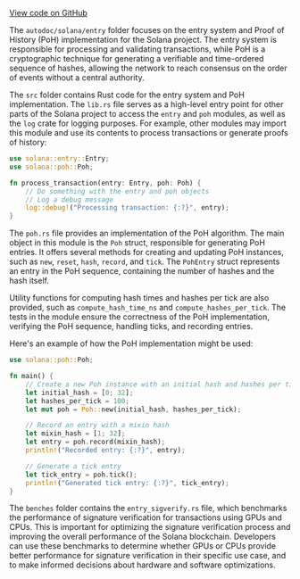 
[View code on GitHub](https://github.com/solana-labs/solana/tree/master/na/entry)

The `autodoc/solana/entry` folder focuses on the entry system and Proof of History (PoH) implementation for the Solana project. The entry system is responsible for processing and validating transactions, while PoH is a cryptographic technique for generating a verifiable and time-ordered sequence of hashes, allowing the network to reach consensus on the order of events without a central authority.

The `src` folder contains Rust code for the entry system and PoH implementation. The `lib.rs` file serves as a high-level entry point for other parts of the Solana project to access the `entry` and `poh` modules, as well as the `log` crate for logging purposes. For example, other modules may import this module and use its contents to process transactions or generate proofs of history:

```rust
use solana::entry::Entry;
use solana::poh::Poh;

fn process_transaction(entry: Entry, poh: Poh) {
    // Do something with the entry and poh objects
    // Log a debug message
    log::debug!("Processing transaction: {:?}", entry);
}
```

The `poh.rs` file provides an implementation of the PoH algorithm. The main object in this module is the `Poh` struct, responsible for generating PoH entries. It offers several methods for creating and updating PoH instances, such as `new`, `reset`, `hash`, `record`, and `tick`. The `PohEntry` struct represents an entry in the PoH sequence, containing the number of hashes and the hash itself.

Utility functions for computing hash times and hashes per tick are also provided, such as `compute_hash_time_ns` and `compute_hashes_per_tick`. The tests in the module ensure the correctness of the PoH implementation, verifying the PoH sequence, handling ticks, and recording entries.

Here's an example of how the PoH implementation might be used:

```rust
use solana::poh::Poh;

fn main() {
    // Create a new Poh instance with an initial hash and hashes per tick
    let initial_hash = [0; 32];
    let hashes_per_tick = 100;
    let mut poh = Poh::new(initial_hash, hashes_per_tick);

    // Record an entry with a mixin hash
    let mixin_hash = [1; 32];
    let entry = poh.record(mixin_hash);
    println!("Recorded entry: {:?}", entry);

    // Generate a tick entry
    let tick_entry = poh.tick();
    println!("Generated tick entry: {:?}", tick_entry);
}
```

The `benches` folder contains the `entry_sigverify.rs` file, which benchmarks the performance of signature verification for transactions using GPUs and CPUs. This is important for optimizing the signature verification process and improving the overall performance of the Solana blockchain. Developers can use these benchmarks to determine whether GPUs or CPUs provide better performance for signature verification in their specific use case, and to make informed decisions about hardware and software optimizations.